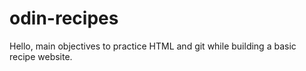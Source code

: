 # odin-recipes
Hello, main objectives to practice HTML and git while building a basic recipe website.